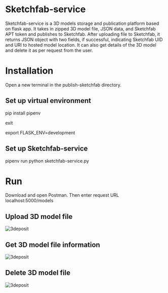 # Sketchfab-service 
Sketchfab-service is a 3D models storage and publication platform based on flask app. It takes in zipped 3D model file, JSON data, and Sketchfab APT token and publishes to Sketchfab. After uploading file to Sketchfab, it returns JSON object with two fields, if successful, indicating Sketchfab UID and URI to hosted model location. It can also get details of the 3D model and delete it as per request from the user. 

# Installation 
Open a new terminal in the publish-sketchfab directory.

## Set up virtual environment
pip install pipenv

exit

export FLASK_ENV=development

## Set up Sketchfab-service 
pipenv run python sketchfab-service.py

# Run
Download and open Postman. Then enter request URL localhost:5000/models

## Upload 3D model file
![3deposit](./docs/Post)

## Get 3D model file information
![3deposit](./docs/Get)

## Delete 3D model file
![3deposit](./docs/Delete)

